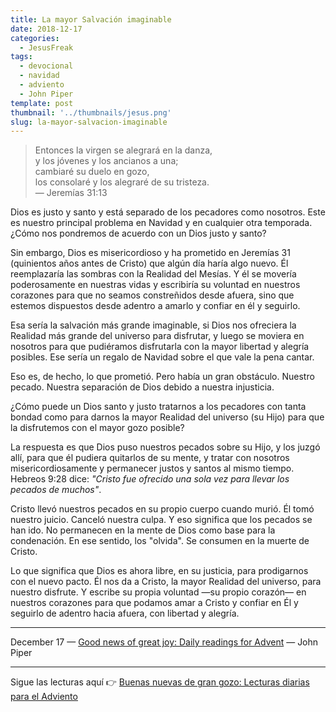 ```yaml
---
title: La mayor Salvación imaginable
date: 2018-12-17
categories:
  - JesusFreak
tags:
  - devocional
  - navidad
  - adviento
  - John Piper
template: post
thumbnail: '../thumbnails/jesus.png'
slug: la-mayor-salvacion-imaginable
---
```


> Entonces la virgen se alegrará en la danza,<br>
> y los jóvenes y los ancianos a una;<br>
> cambiaré su duelo en gozo,<br>
> los consolaré y los alegraré de su tristeza.<br>
> — Jeremías 31:13

Dios es justo y santo y está separado de los pecadores como nosotros. Este es nuestro principal problema en Navidad y en cualquier otra temporada. ¿Cómo nos pondremos de acuerdo con un Dios justo y santo?

Sin embargo, Dios es misericordioso y ha prometido en Jeremías 31 (quinientos años antes de Cristo) que algún día haría algo nuevo. Él reemplazaría las sombras con la Realidad del Mesías. Y él se movería poderosamente en nuestras vidas y escribiría su voluntad en nuestros corazones para que no seamos constreñidos desde afuera, sino que estemos dispuestos desde adentro a amarlo y confiar en él y seguirlo.

Esa sería la salvación más grande imaginable, si Dios nos ofreciera la Realidad más grande del universo para disfrutar, y luego se moviera en nosotros para que pudiéramos disfrutarla con la mayor libertad y alegría posibles. Ese sería un regalo de Navidad sobre el que vale la pena cantar.

Eso es, de hecho, lo que prometió. Pero había un gran obstáculo. Nuestro pecado. Nuestra separación de Dios debido a nuestra injusticia.

¿Cómo puede un Dios santo y justo tratarnos a los pecadores con tanta bondad como para darnos la mayor Realidad del universo (su Hijo) para que la disfrutemos con el mayor gozo posible?

La respuesta es que Dios puso nuestros pecados sobre su Hijo, y los juzgó allí, para que él pudiera quitarlos de su mente, y tratar con nosotros misericordiosamente y permanecer justos y santos al mismo tiempo. Hebreos 9:28 dice: _"Cristo fue ofrecido una sola vez para llevar los pecados de muchos"_.

Cristo llevó nuestros pecados en su propio cuerpo cuando murió. Él tomó nuestro juicio. Canceló nuestra culpa. Y eso significa que los pecados se han ido. No permanecen en la mente de Dios como base para la condenación. En ese sentido, los "olvida". Se consumen en la muerte de Cristo.

Lo que significa que Dios es ahora libre, en su justicia, para prodigarnos con el nuevo pacto. Él nos da a Cristo, la mayor Realidad del universo, para nuestro disfrute. Y escribe su propia voluntad —su propio corazón— en nuestros corazones para que podamos amar a Cristo y confiar en Él y seguirlo de adentro hacia afuera, con libertad y alegría.

---

December 17 — [Good news of great joy: Daily readings for Advent](https://www.desiringgod.org/books/good-news-of-great-joy) — John Piper

---

Sigue las lecturas aquí 👉 [Buenas nuevas de gran gozo: Lecturas diarias para el Adviento](/buenas-nuevas-de-gran-gozo-lecturas-diarias-para-adviento)